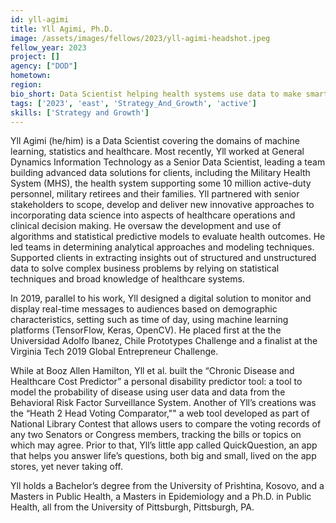 ```yaml
---
id: yll-agimi
title: Yll Agimi, Ph.D.
image: /assets/images/fellows/2023/yll-agimi-headshot.jpeg
fellow_year: 2023
project: []
agency: ["DOD"]
hometown: 
region: 
bio_short: Data Scientist helping health systems use data to make smarter delivery of care decisions and leverage innovation to deliver better care.
tags: ['2023', 'east', 'Strategy_And_Growth', 'active']
skills: ['Strategy and Growth']
---
```


Yll Agimi (he/him) is a Data Scientist covering the domains of machine learning, statistics and healthcare. Most recently, Yll worked at General Dynamics Information Technology as a Senior Data Scientist, leading a team building advanced data solutions for clients, including the Military Health System (MHS), the health system supporting some 10 million active-duty personnel, military retirees and their families. Yll partnered with senior stakeholders to scope, develop and deliver new innovative approaches to incorporating data science into aspects of healthcare operations and clinical decision making. He oversaw the development and use of algorithms and statistical predictive models to evaluate health outcomes. He led teams in determining analytical approaches and modeling techniques. Supported clients in extracting insights out of structured and unstructured data to solve complex business problems by relying on statistical techniques and broad knowledge of healthcare systems. 

In 2019, parallel to his work, Yll designed a digital solution to monitor and display real-time messages to audiences based on demographic characteristics, setting such as time of day, using machine learning platforms (TensorFlow, Keras, OpenCV). He placed first at the the Universidad Adolfo Ibanez, Chile Prototypes Challenge and a finalist at the Virginia Tech 2019 Global Entrepreneur Challenge.   

While at Booz Allen Hamilton, Yll et al. built the “Chronic Disease and Healthcare Cost Predictor” a personal disability predictor tool: a tool to model the probability of disease using user data and data from the Behavioral Risk Factor Surveillance System. Another of Yll’s creations was the “Heath 2 Head Voting Comparator,"" a web tool developed as part of National Library Contest that allows users to compare the voting records of any two Senators or Congress members, tracking the bills or topics on which may agree. Prior to that, Yll’s little app called QuickQuestion, an app that helps you answer life’s questions, both big and small, lived on the app stores, yet never taking off. 

Yll holds a Bachelor’s degree from the University of Prishtina, Kosovo, and a Masters in Public Health, a Masters in Epidemiology and a Ph.D. in Public Health, all from the University of Pittsburgh, Pittsburgh, PA.